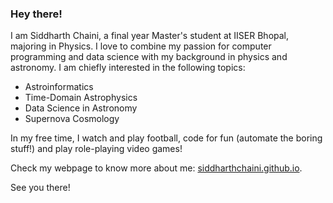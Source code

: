 ### Hey there!

<!--
**siddharthchaini/siddharthchaini** is a ✨ _special_ ✨ repository because its `README.md` (this file) appears on your GitHub profile.

Here are some ideas to get you started:

- 🔭 I’m currently working on ...
- 🌱 I’m currently learning ...
- 👯 I’m looking to collaborate on ...
- 🤔 I’m looking for help with ...
- 💬 Ask me about ...
- 📫 How to reach me: ...
- 😄 Pronouns: ...
- ⚡ Fun fact: ...
-->

I am Siddharth Chaini, a final year Master's student at IISER Bhopal, majoring in Physics.
I love to combine my passion for computer programming and data science with my background in physics and astronomy. I am chiefly interested in the following topics:

- Astroinformatics
- Time-Domain Astrophysics
- Data Science in Astronomy
- Supernova Cosmology

In my free time, I watch and play football, code for fun (automate the boring stuff!) and play role-playing video games!

Check my webpage to know more about me: [siddharthchaini.github.io](https://siddharthchaini.github.io/ "Siddharth's Webpage").

See you there!
